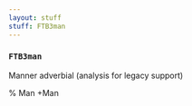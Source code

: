 ```yaml
---
layout: stuff
stuff: FTB3man
---
```

### ` FTB3man ` 

Manner adverbial (analysis for legacy support)



% Man
+Man
